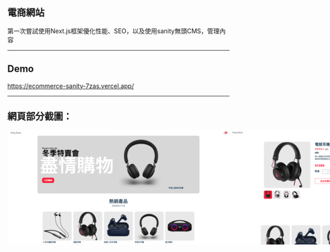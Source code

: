 ## 電商網站
第一次嘗試使用Next.js框架優化性能、SEO，以及使用sanity無頭CMS，管理內容

---

## Demo 
https://ecommerce-sanity-7zas.vercel.app/
  
---

## 網頁部分截圖：
<div style="display: flex; align-items: center;">
  <img src="home.png" alt="首頁" >
  <img src="商品頁.png" alt="商品" >
  <img src="購物車.png" alt="購物車"  >
  <img src="結帳.png" alt="結帳" >
</div>

